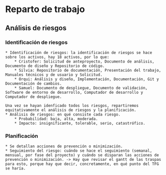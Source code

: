 # Reparto de trabajo

## Análisis de riesgos

### Identificación de riesgos
	* Identificación de riesgos: la identificación de riesgos se hace sobre los activos, hay 18 activos, por lo que:
		* Cristofer: Solicitud de anteproyecto, Documento de análisis, Documento de diseño y Repositorio de código.
		* Silvia: Repositorio de documentación, Presentación del trabajo, Manuales técnicos y de usuario y Solicitud.
		* Orqui: Análisis y diseño, Implementación, Documentación, Git y Documentación de cambios.
		* Samuel: Documento de despliegue, Documento de validación, Software de entorno de desarrollo, Computador de desarrollo y Computador de despliegue.

	Una vez se hayan idenficado todos los riesgos, repartiremos equitativamente el análisis de riesgos y la planificación.
	* Análisis de riesgos: en qué consiste cada riesgo. 
		* Probabilidad: baja, alta, moderada.
		* Impacto: insignificante, tolerable, serio, catastrófico.
### Planificación
	* Se detallan acciones de prevención o minimización.
	* Seguimiento del riesgo: cuándo se hace el seguimiento (semanal, mensual, por fase del proyecto) y cuándo se disparan las acciones de prevención o minimización. -> Hay que revisar el gantt de las traspas para esto, porque hay que decir, concretamente, en qué punto del TFG se haría.
